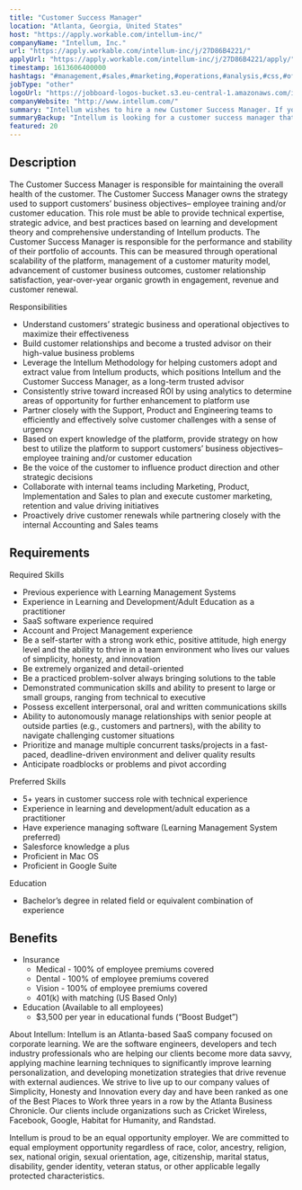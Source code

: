 ```yaml
---
title: "Customer Success Manager"
location: "Atlanta, Georgia, United States"
host: "https://apply.workable.com/intellum-inc/"
companyName: "Intellum, Inc."
url: "https://apply.workable.com/intellum-inc/j/27D86B4221/"
applyUrl: "https://apply.workable.com/intellum-inc/j/27D86B4221/apply/"
timestamp: 1613606400000
hashtags: "#management,#sales,#marketing,#operations,#analysis,#css,#office"
jobType: "other"
logoUrl: "https://jobboard-logos-bucket.s3.eu-central-1.amazonaws.com/intellum-inc-"
companyWebsite: "http://www.intellum.com/"
summary: "Intellum wishes to hire a new Customer Success Manager. If you have 5+ years in customer success role with technical experience, consider applying."
summaryBackup: "Intellum is looking for a customer success manager that has experience in: #css, #management, #marketing."
featured: 20
---
```


## Description

The Customer Success Manager is responsible for maintaining the overall health of the customer. The Customer Success Manager owns the strategy used to support customers’ business objectives– employee training and/or customer education. This role must be able to provide technical expertise, strategic advice, and best practices based on learning and development theory and comprehensive understanding of Intellum products. The Customer Success Manager is responsible for the performance and stability of their portfolio of accounts. This can be measured through operational scalability of the platform, management of a customer maturity model, advancement of customer business outcomes, customer relationship satisfaction, year-over-year organic growth in engagement, revenue and customer renewal.

Responsibilities

*   Understand customers’ strategic business and operational objectives to maximize their effectiveness
*   Build customer relationships and become a trusted advisor on their high-value business problems
*   Leverage the Intellum Methodology for helping customers adopt and extract value from Intellum products, which positions Intellum and the Customer Success Manager, as a long-term trusted advisor
*   Consistently strive toward increased ROI by using analytics to determine areas of opportunity for further enhancement to platform use
*   Partner closely with the Support, Product and Engineering teams to efficiently and effectively solve customer challenges with a sense of urgency
*   Based on expert knowledge of the platform, provide strategy on how best to utilize the platform to support customers’ business objectives– employee training and/or customer education
*   Be the voice of the customer to influence product direction and other strategic decisions
*   Collaborate with internal teams including Marketing, Product, Implementation and Sales to plan and execute customer marketing, retention and value driving initiatives
*   Proactively drive customer renewals while partnering closely with the internal Accounting and Sales teams

## Requirements

Required Skills

*   Previous experience with Learning Management Systems
*   Experience in Learning and Development/Adult Education as a practitioner
*   SaaS software experience required
*   Account and Project Management experience
*   Be a self-starter with a strong work ethic, positive attitude, high energy level and the ability to thrive in a team environment who lives our values of simplicity, honesty, and innovation
*   Be extremely organized and detail-oriented
*   Be a practiced problem-solver always bringing solutions to the table
*   Demonstrated communication skills and ability to present to large or small groups, ranging from technical to executive
*   Possess excellent interpersonal, oral and written communications skills
*   Ability to autonomously manage relationships with senior people at outside parties (e.g., customers and partners), with the ability to navigate challenging customer situations
*   Prioritize and manage multiple concurrent tasks/projects in a fast-paced, deadline-driven environment and deliver quality results
*   Anticipate roadblocks or problems and pivot according

Preferred Skills

*   5+ years in customer success role with technical experience
*   Experience in learning and development/adult education as a practitioner
*   Have experience managing software (Learning Management System preferred)
*   Salesforce knowledge a plus
*   Proficient in Mac OS
*   Proficient in Google Suite

Education

*   Bachelor’s degree in related field or equivalent combination of experience

## Benefits

*   Insurance
    *   Medical - 100% of employee premiums covered
    *   Dental - 100% of employee premiums covered
    *   Vision - 100% of employee premiums covered
    *   401(k) with matching (US Based Only)
*   Education (Available to all employees)
    *   $3,500 per year in educational funds (“Boost Budget”)

About Intellum: Intellum is an Atlanta-based SaaS company focused on corporate learning. We are the software engineers, developers and tech industry professionals who are helping our clients become more data savvy, applying machine learning techniques to significantly improve learning personalization, and developing monetization strategies that drive revenue with external audiences. We strive to live up to our company values of Simplicity, Honesty and Innovation every day and have been ranked as one of the Best Places to Work three years in a row by the Atlanta Business Chronicle. Our clients include organizations such as Cricket Wireless, Facebook, Google, Habitat for Humanity, and Randstad.

Intellum is proud to be an equal opportunity employer. We are committed to equal employment opportunity regardless of race, color, ancestry, religion, sex, national origin, sexual orientation, age, citizenship, marital status, disability, gender identity, veteran status, or other applicable legally protected characteristics.
